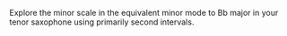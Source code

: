 Explore the minor scale in the equivalent minor mode to Bb major in your tenor saxophone using primarily second intervals.